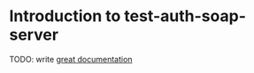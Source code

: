# Introduction to test-auth-soap-server

TODO: write [great documentation](http://jacobian.org/writing/what-to-write/)
